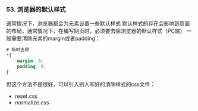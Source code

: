 ### 53. 浏览器的默认样式
通常情况下，浏览器都会为元素设置一些默认样式
默认样式的存在会影响到页面的布局，通常情况下，在编写网页时，必须要去除浏览器的默认样式（PC端）
一般需要清除元素的margin或者padding：

```css
# 临时去除
*{
    margin: 0;
    padding: 0;
}
```

但这个方法不是很好，可以引入别人写好的清除样式的css文件：
- reset.css
- normalize.css